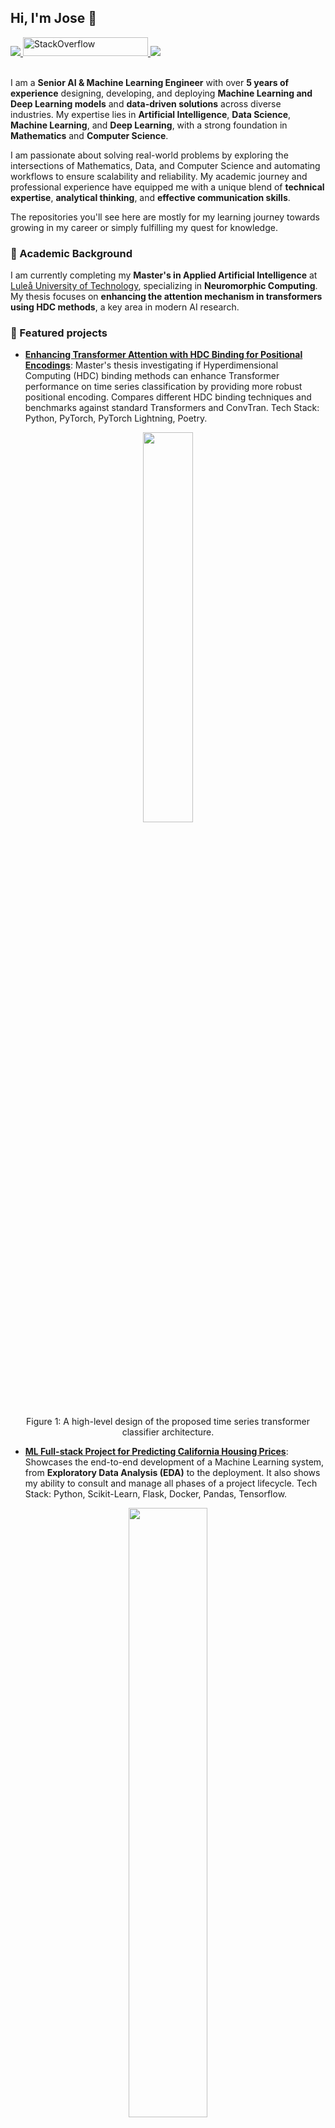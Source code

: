 <!--
Some ideas to get started:

- 🔭 I’m currently working on ...
- 🌱 I’m currently learning ...
- 👯 I’m looking to collaborate on ...
- 🤔 I’m looking for help with ...
- 💬 Ask me about ...
- 📫 How to reach me: ...
- ⚡ Fun fact: ...
-->

## Hi, I'm Jose 👋

 <!-- LinkedIn Contact -->
  <a href="https://www.linkedin.com/in/jose-juan-peña-gómez-4b81971a9" target="_blank">
    <img src="https://img.shields.io/badge/-JOSE%20JUAN%20PENA%20GOMEZ-blue?style=for-the-badge&logo=Linkedin&logoColor=white"/>
  </a>

 <!-- Stack Overflow badge -->
 <a href="https://stackoverflow.com/users/16984181/jose" target="_blank">
  <img alt="StackOverflow" src="https://stackoverflow-badge.vercel.app/?userID=16984181" width="200" height="30"/>
</a>
  
<!-- Second GitHub Account -->
  <a href="https://www.github.com/joseJuanWSB/">
    <img src="https://img.shields.io/badge/JoseJuanWSB-secondary-4183C4?logo=github&style=social"/>
  </a>

</br>
</br>

I am a **Senior AI & Machine Learning Engineer** with over **5 years of experience** designing, developing, and deploying **Machine Learning and Deep Learning models** and **data-driven solutions** across diverse industries. My expertise lies in **Artificial Intelligence**, **Data Science**, **Machine Learning**, and **Deep Learning**, with a strong foundation in **Mathematics** and **Computer Science**.

I am passionate about solving real-world problems by exploring the intersections of Mathematics, Data, and Computer Science and automating workflows to ensure scalability and reliability. My academic journey and professional experience have equipped me with a unique blend of **technical expertise**, **analytical thinking**, and **effective communication skills**.

The repositories you'll see here are mostly for my learning journey towards growing in my career or simply fulfilling my quest for knowledge.

### 🔬 Academic Background

I am currently completing my **Master's in Applied Artificial Intelligence** at [Luleå University of Technology](https://www.ltu.se/), specializing in **Neuromorphic Computing**. 
My thesis focuses on **enhancing the attention mechanism in transformers using HDC methods**, a key area in modern AI research.

### 🌟 Featured projects

- **[Enhancing Transformer Attention with HDC Binding for Positional Encodings](https://github.com/JoseJuan98/transformer-attention-with-hdc-binding)**: Master's thesis investigating if Hyperdimensional Computing (HDC) binding methods can enhance Transformer performance on time series classification by providing more robust positional encoding. Compares different HDC binding techniques and benchmarks against standard Transformers and ConvTran. Tech Stack: Python, PyTorch, PyTorch Lightning, Poetry.
<div align="center">
    <img src="https://github.com/JoseJuan98/transformer-attention-with-hdc-binding/blob/master/docs/diagrams/Model_Blocks.png?raw=true" width="40%" height="40%"/>
    <p style="text-align: center">Figure 1: A high-level design of the proposed time series transformer classifier architecture.</p>
 </div>

- **[ML Full-stack Project for Predicting California Housing Prices](https://github.com/JoseJuan98/ml-regression-project-california-housing)**: Showcases the end-to-end development of a Machine Learning system, from **Exploratory Data Analysis (EDA)** to the deployment. It also shows my ability to consult and manage all phases of a project lifecycle. Tech Stack: Python, Scikit-Learn, Flask, Docker, Pandas, Tensorflow.
<div align="center">
    <img src="https://github.com/JoseJuan98/ml-regression-project-california-housing/blob/master/artifacts/plots/population_density_and_price.png?raw=true" width="50%" height="50%"/>
    <p style="text-align: center">Figure 2: Population Density and Housing Price by Geographic Area</p>
 </div>

- **[Stock Price Prediction](https://github.com/JoseJuan98/stock-price-prediction)**: Developed predictive models for forecasting stock prices using **multivariate time series analysis** and **feature engineering**. Tech Stack: Python, PyTorch, Pandas, Scikit-Learn, PyTorch Lightning.

<div align="center">
    <img alt="" src="https://github.com/JoseJuan98/stock-price-prediction/blob/master/docs/img/forecast/GBM_Model_forecast.png?raw=true" width="80%" height="60%"/>
    <p style="text-align: center"> Figure 3: Forecast of the Stock Price using Gradient Boosting Machine</p>
</div>

- **[Computer Vision for Classification Experiments](https://github.com/JoseJuan98/computer-vision-classification-experiments)**: Conducted experiments with **Convolutional Neural Networks (CNNs)** to analyze the impact of parameters, feature extraction, and transfer learning. Tech Stack: Python, PyTorch, Torchvision, PyTorch Lightning.

<div align="center">
    <img src="https://github.com/JoseJuan98/computer-vision-classification-experiments/blob/master/docs/plots/metrics_alexnet_fine_tuning.png?raw=true" width="50%" height="50%"/>
    <p style="text-align: center">Figure 4: Metrics for AlexNet fine-tuning</p>
</div>

- **[Real-Time Detection System](https://github.com/JoseJuan98/real-time-detection-system)**: Built a real-time object detection system using **YOLOv11**, **OpenCV**, and **Faster R-CNN** for decoy filtering and localization. Tech Stack: Python, TensorFlow, OpenCV, PyTorch, Torchvision, Scikit-Image.

<div align="center">
    <img alt="" src="https://github.com/JoseJuan98/real-time-detection-system/blob/master/docs/img/faster_rcnn_experiment/with_decoy_filtering_and_3d_pos.png?raw=true" width="80%" height="50%"/>
    <p style="text-align: center"> Figure 5: Object detection, decoy filtering and 3D position estimation using Depth images
</p>
</div>

- **[Neuromorphic Computing for Spoken Digits Detection](https://github.com/JoseJuan98/neuromorphic-computing-spoken-digits-detection)**: Implemented a **Spiking Neural Network (SNN)** for classifying spoken digits using the **Spiking Heidelberg Digits (SHD)** dataset. Tech Stack: Python, SNNTorch, PyTorch, Tonic.

<div align="center">
    <img alt="" src="https://github.com/JoseJuan98/neuromorphic-computing-spoken-digits-detection/blob/master/docs/img/digit_samples.png?raw=true" width="50%" height="40%"/>
    <p style="text-align: center"> Figure 6: Samples of Spoken Digits</p>
</div>

- **[EEG Spiking Neural Network Project](https://github.com/JoseJuan98/eeg-spinking-neural-network)**: Developed a system for classifying brain signals using **Electroencephalogram (EEG)** data and **Spiking Neural Networks (SNNs)**. This project explores the intersection of **neuroscience** and **machine learning**, leveraging the temporal dynamics of spiking neurons to process EEG signals effectively. Tech Stack: Python, SNNTorch, PyTorch, Tonic.

<div align="center">
    <img alt="" src="https://github.com/JoseJuan98/eeg-spinking-neural-network/blob/master/docs/img/components_heatmap.png?raw=true" width="50%" height="50%"/>
    <p style="text-align: center"> Figure 7: Components Heatmap of EEG signals</p>
</div>

- **[Scratch DNN](https://github.com/JoseJuan98/scratch-nn)**: Built a Python library for creating simple **Deep Neural Networks (DNNs)** from scratch using only **NumPy**. This project was designed to deepen my understanding of the fundamental concepts behind neural networks and provide a foundation for building production-ready libraries..

- **[Statistical Rethinking](https://github.com/JoseJuan98/statistical-rethinking)**: A repository dedicated to practicing **Bayesian Statistics** using Python libraries, inspired by the book _Statistical Rethinking_ by Richard McElreath. This project focuses on applying Bayesian methods to real-world problems and understanding probabilistic modeling.


### 🛠️ Skills & Expertise

#### Core Competencies:
- **Machine Learning & Deep Learning**: Proficient in frameworks like TensorFlow, Keras, and PyTorch.
- **Data Science**: Expertise in Python, Pandas, NumPy, Scikit-Learn, and statistical modeling.
- **Big Data & Data Engineering**: Hands-on experience with Spark, Delta Lake, and Kafka.
- **MLOps & DataOps**: Skilled in automating workflows with CI/CD pipelines, Docker, and MLflow.
- **Cloud Computing**: Proficient in AWS SageMaker, AWS, Azure, and Databricks.
- **Software Development**: Experienced in building scalable microservices with Flask, and FastAPI.

#### Tools & Technologies:
- **Programming Languages**: Python, Scala, SQL, Bash.
- **Databases**: Snowflake, MSSQL, NoSQL, MySQL, Postgres.
- **Version Control**: Git (GitHub, GitLab, Azure DevOps, BitBucket).
- **Operating Systems and Virtualization**: Linux (administration and scripting), Docker and Kubernetes.

### 💼 Work Experience

I have worked across diverse industries, delivering impactful solutions in **AI**, **Data Science**, and **MLOps**. My professional highlights include:
- Designing scalable **microservices architectures** and **predictive services**.
- Building **ETL pipelines** for Big Data processing using **Spark** and **Delta Lake**.
- Automating workflows with **CI/CD pipelines** and deploying models in **cloud environments** (AWS, Azure).
- Collaborating with cross-functional teams to promote **best practices** in development and testing.

For more details, visit my [LinkedIn profile](https://www.linkedin.com/in/jose-juan-pena-gomez/).

## 📖 Topics I've Explored and Learnt About

I am a continuous learner, constantly expanding my knowledge in **Artificial Intelligence**, **Machine Learning**, and related fields. Below are some of the key topics I’ve studied and applied:

- **LLM Application Development and Prompt Engineering** (✔️ Completed)
	- Explored **Prompt Engineering** techniques for **Large Language Models (LLMs)** through courses offered by [DeepLearning.AI](https://www.deeplearning.ai/short-courses/langchain-for-llm-application-development/).
	- Applied these techniques to enhance the performance of **LLM-based applications** in document analysis, **Retrieval Augmented Generation (RAG)** and others.
- **Deep Learning Architectures and Applications** (✔️ Completed)
	- Studied advanced **Deep Learning architectures** such as:
	    - **Convolutional Neural Networks (CNNs)** for **Computer Vision** tasks.
	    - **Long Short-Term Memory (LSTM)** networks for **sequence modeling**.
	    - **Encoder-Decoder** architectures for **sequence-to-sequence tasks**.
	    - **Transformers** for **NLP** tasks.
	- Gained insights into **Computer Vision** and **Natural Language Processing (NLP)** through:
	    - The [Deep Learning online book](https://www.deeplearningbook.org/) by **MIT Press**.
	    - _[Hands-On Machine Learning with Scikit-Learn, Keras, and TensorFlow](https://www.oreilly.com/library/view/hands-on-machine-learning/9781492032632/)_ by **Aurélien Géron**.
	- Applied these architectures in projects like **real-time object detection**, **stock price prediction**, and **spoken digit classification**.
- **Neuromorphic Computing** (✔️ Completed)
	- Delving into the field of **Neuromorphic Computing**, inspired by the [Neural Dynamics](https://neuronaldynamics.epfl.ch/) book by **Cambridge University Press**.
	- Practiced implementing **Spiking Neural Networks (SNNs)** using **SNNTorch tutorials**.
	- Explored applications of SNNs in projects like:
	    - **EEG signal classification**.
	    - **Spoken digit recognition** using the **Spiking Heidelberg Digits (SHD)** dataset.
	- Focused on understanding the biological plausibility of neural models and their potential for **low-power AI systems**.
- **Mix Marketing Modeling with Bayesian Statistics** (✔️ Completed)
	- Applied **Bayesian Statistics** to marketing data for **mix modeling** and **decision-making**.
	- **Note**: This work is related to my professional projects and cannot be shared publicly.
- **Bayesian Statistics** (⏸️ Paused)
	- Studied probabilistic modeling and inference through the book _[Statistical Rethinking](https://www.routledge.com/Statistical-Rethinking-A-Bayesian-Course-with-Examples-in-R-and-STAN/McElreath/p/book/9780367139919)_.
	- Practiced exercises and examples in Python using libraries like **PyMC3** and **ArviZ**.
	- [Progress Repository](https://github.com/JoseJuan98/Statistical_Rethinking_Exercices).
- **Time Series Analysis** (✔️ Completed)
	- Explored **time series forecasting** and **feature engineering** using resources from this [awesome repository](https://github.com/cuge1995/awesome-time-series#Theory-Resource).
	- Applied these techniques in professional projects (unfortunately, not publicly shareable).
- **Neural Networks and Deep Learning** (✔️ Completed)
	- Completed the [Deep Learning Specialization](https://www.coursera.org/specializations/deep-learning) on Coursera.
	- Gained hands-on experience with **Linear Algebra**, **Convolutional Neural Networks (CNNs)**, and **Recurrent Neural Networks (RNNs)**.
	- [Progress Repository](https://github.com/JoseJuan98/DeepLearning_Projects).
- **Data Engineering with Apache Spark and Delta Lakes** (✔️ Completed)
	- Earned the **Data Engineer Professional Certificate** from [Databricks](https://academy.databricks.com/data-engineer).
	- Built scalable **ETL pipelines** and **data models** to support **Data Science** projects.
- **MLOps, DevOps, and AWS SageMaker** (✔️ Completed)
	- Designed and implemented **CI/CD pipelines** for automating model deployment and monitoring.
	- Applied **MLOps best practices** in real-world projects to ensure scalability and reliability.
- **Cloud Computing and CI/CD Tools** (✔️ Completed)
	- Proficient in **AWS**, **Azure**, and tools like **GitHub Actions**, **Azure DevOps**, and **AWS CodePipeline**.
	- Automated workflows for **testing**, **delivery**, and **deployment**.

### 📫 Let's Connect!

Feel free to reach out to me for collaborations, consulting, or just to chat about AI, Data Science, Deep Learning and Machine Learning!
